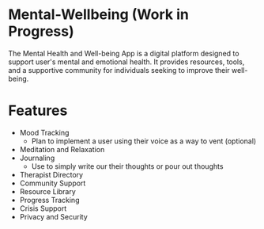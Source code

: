 # Mental-Wellbeing (Work in Progress)
The Mental Health and Well-being App is a digital platform designed to support user's mental and emotional health. It provides resources, tools, and a supportive community for individuals seeking to improve their well-being.

# Features
* Mood Tracking
  * Plan to implement a user using their voice as a way to vent (optional)
* Meditation and Relaxation
* Journaling
   * Use to simply write our their thoughts or pour out thoughts
* Therapist Directory
* Community Support
* Resource Library
* Progress Tracking
* Crisis Support
* Privacy and Security
